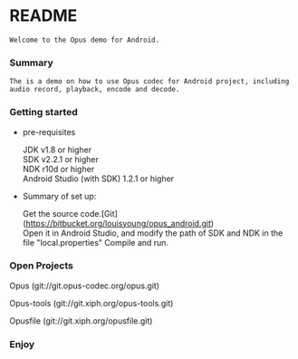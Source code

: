 # README #

	Welcome to the Opus demo for Android.

### Summary ###

	The is a demo on how to use Opus codec for Android project, including audio record, playback, encode and decode.  


### Getting started ###
* pre-requisites  

	JDK v1.8 or higher  
	SDK v2.2.1 or higher  
	NDK  r10d or higher  
	Android Studio (with SDK) 1.2.1 or higher  


* Summary of set up:

	Get the source code.[Git] (https://bitbucket.org/louisyoung/opus_android.git)  
	Open it in Android Studio, and modify the path of SDK and NDK in the file "local.properties"
	Compile and run.  


### Open Projects ###

Opus (git://git.opus-codec.org/opus.git)

Opus-tools (git://git.xiph.org/opus-tools.git)

Opusfile (git://git.xiph.org/opusfile.git)

### Enjoy ###
